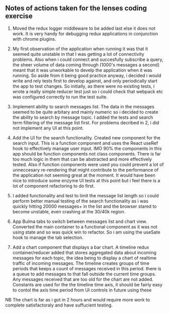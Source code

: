 Notes of actions taken for the lenses coding exercise
-----------------------------------------------------

1. Moved the redux logger middleware to be added last else it does not work. It is very handy for debugging redux applications in conjunction with chrome plugins.

2. My first observation of the application when running it was that it seemed quite unstable in that I was getting a lot of connectivity problems. Also when i could connect and succesfully subscribe a query, the sheer volume of data coming through (1000's messages a second) meant that it was unworkable to develp the application when it was running. So aside from it being good practice anyway, i decided i would write and rely tests first to develop against, and only periodically start the app to test changes. So initially, as there were no existing tests, i wrote a really simple reducer test just so i could check that webpack etc was configured correctly to run the test suite.

3. Implement ability to search messages list. The data in the messages seemed to be quite arbitary and mainly numeric so i decided to create the ability to search by message topic. I added the tests and search term filtering of the message list first. For problems decribed in 2, i did not implement any UI at this point.

4. Add the UI for the search functionality. Created new component for the search input. This is a function component and uses the React useRef hook to effectively manage user input. IMO 90% the components in this app should be function components not class components. There is far too much logic in them that can be abstracted and more effectively tested. Also if function components were used you could prevent a lot of unneccesary re-rendering that might contribute to the performance of the application not seeming great at the moment. It would have been nice to introduce some enzyme UI tests at this point but i feel there is a lot of component refactoring to do first.

5. I added functionality and test to limit the message list length so i could perform better manual testing of the search functionality as i was quickly hitting 20000 messages+ in the list and the browser stared to become unstable, even crashing at the 30/40k region.

6. App Bulma tabs to switch between messages list and chart view. Converted the main container to a functional component as it was not using state and so was quick win to refactor. So i am using the useSate hook to manage the tab selection.

7. Add a chart component that displays a bar chart. A timeline redux container/reducer added that stores aggregated data about incoming messages for each topic, the idea being to display a chart of realtime traffic of incoming messages. The timeline creates groups of time periods that keeps a count of messages received in this period. there is a queue to add messages to that fall outside the current time groups. Any messages received that are too old for the chart are not added. Constants are used for the the timeline time axis, it should be fairly easy to contol the axis time period from UI controls in future using these

NB The chart is far as i got in 2 hours and would require more work to complete satisfactoraly and have suffucient testing.